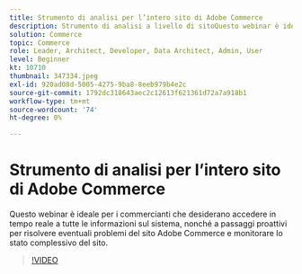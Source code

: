 ```yaml
---
title: Strumento di analisi per l’intero sito di Adobe Commerce
description: Strumento di analisi a livello di sitoQuesto webinar è ideale per i commercianti che desiderano accedere in tempo reale a tutte le informazioni sul sistema, nonché per i passaggi proattivi per risolvere eventuali problemi del sito Adobe Commerce e monitorare lo stato complessivo del sito.
solution: Commerce
topic: Commerce
role: Leader, Architect, Developer, Data Architect, Admin, User
level: Beginner
kt: 10710
thumbnail: 347334.jpeg
exl-id: 920ad08d-5005-4275-9ba8-8eeb979b4e2c
source-git-commit: 1792dc318643aec2c12613f621361d72a7a918b1
workflow-type: tm+mt
source-wordcount: '74'
ht-degree: 0%

---
```


# Strumento di analisi per l’intero sito di Adobe Commerce

Questo webinar è ideale per i commercianti che desiderano accedere in tempo reale a tutte le informazioni sul sistema, nonché a passaggi proattivi per risolvere eventuali problemi del sito Adobe Commerce e monitorare lo stato complessivo del sito.

>[!VIDEO](https://video.tv.adobe.com/v/347334/?quality=12&learn=on)
